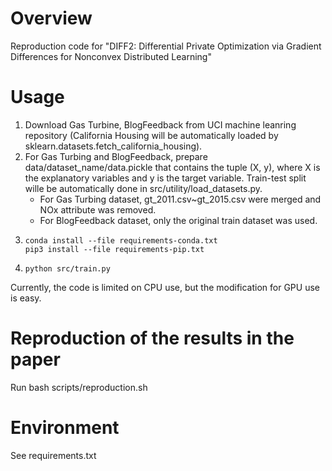 # Overview
Reproduction code for "DIFF2: Differential Private Optimization via Gradient Differences for Nonconvex Distributed Learning"

# Usage
1. Download Gas Turbine, BlogFeedback from UCI machine leanring repository (California Housing will be automatically loaded by sklearn.datasets.fetch_california_housing).
2. For Gas Turbing and BlogFeedback, prepare data/dataset_name/data.pickle that contains the tuple (X, y), where X is the explanatory variables and y is the target variable. Train-test split wille be automatically done in src/utility/load_datasets.py.
   + For Gas Turbing dataset, gt_2011.csv~gt_2015.csv were merged and NOx attribute was removed.
   + For BlogFeedback dataset, only the original train dataset was used. 
3. ```
   conda install --file requirements-conda.txt
   pip3 install --file requirements-pip.txt
   ```
3. `python src/train.py`

Currently, the code is limited on CPU use, but the modification for GPU use is easy. 

# Reproduction of the results in the paper
Run bash scripts/reproduction.sh

# Environment
See requirements.txt